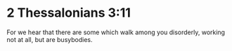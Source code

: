 # 2 Thessalonians 3:11

For we hear that there are some which walk among you disorderly, working not at all, but are busybodies.